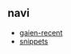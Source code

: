 ## navi

 - [gaien-recent](https://github.com/keidarcy/gaien-base-recently-viewed)
 - [snippets](https://github.com/keidarcy/snippets)
